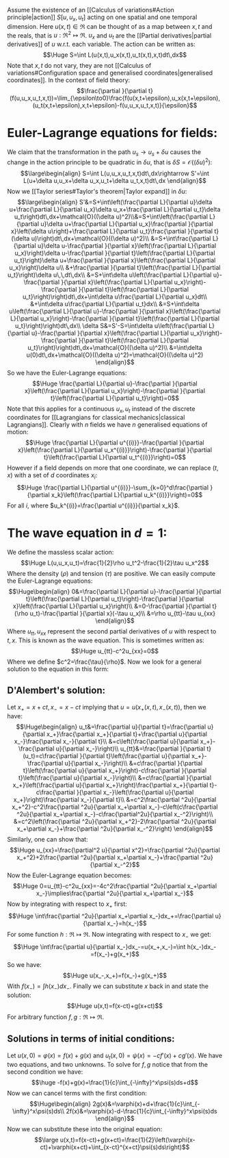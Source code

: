 
Assume the existence of an [[Calculus of variations#Action principle|action]] $S[u,u_x,u_t]$ acting on one spatial and one temporal dimension. Here $u(x,t)\in\Re$ can be thought of as a map between $x,t$ and the reals, that is $u:\Re^2\mapsto\Re$. $u_x$ and $u_t$ are the [[Partial derivatives|partial derivatives]] of $u$ w.r.t. each variable. The action can be written as:$$\Huge S=\int L(u(x,t),u_x(x,t),u_t(x,t),x,t)dt\,dx$$Note that $x,t$ do not vary, they are not [[Calculus of variations#Configuration space and generalised coordinates|generalised coordinates]]. In the context of field theory:$$\frac{\partial }{\partial t}(f(u,u_x,u_t,x,t))=\lim_{\epsilon\to0}\frac{f(u(x,t+\epsilon),u_x(x,t+\epsilon),(u_t(x,t+\epsilon),x,t+\epsilon)-f(u,u_x,u_t,x,t)}{\epsilon}$$
# Euler-Lagrange equations for fields:

We claim that the transformation in the path $u_s\rightarrow u_s+\delta u$ causes the change in the action principle to be quadratic in $\delta u$, that is $\delta S=\mathcal{O}((\delta u)^2)$:$$\large\begin{align}
S=\int L(u,u_x,u_t,x,t)dt\,dx\rightarrow S'=\int L(u+\delta u,u_x+\delta u_x,u_t+\delta u_t,x,t)dt\,dx
\end{align}$$Now we [[Taylor series#Taylor's theorem|Taylor expand]] in $\delta u$:$$\large\begin{align}
S'&=S+\int\left(\frac{\partial L}{\partial u}\delta u+\frac{\partial L}{\partial u_x}\delta u_x+\frac{\partial L}{\partial u_t}\delta u_t\right)dt\,dx+\mathcal{O}((\delta u)^2)\\&=S+\int\left(\frac{\partial L}{\partial u}\delta u+\frac{\partial L}{\partial u_x}\frac{\partial }{\partial x}\left(\delta u\right)+\frac{\partial L}{\partial u_t}\frac{\partial }{\partial t}(\delta u)\right)dt\,dx+\mathcal{O}((\delta u)^2)\\
&=S+\int\frac{\partial L}{\partial u}\delta u-\frac{\partial }{\partial x}\left(\frac{\partial L}{\partial u_x}\right)\delta u-\frac{\partial }{\partial t}\left(\frac{\partial L}{\partial u_t}\right)\delta u+\frac{\partial }{\partial x}\left(\frac{\partial L}{\partial u_x}\right)\delta u\\
&+\frac{\partial }{\partial t}\left(\frac{\partial L}{\partial u_t}\right)\delta u\,\,dt\,dx\\
&=S+\int\delta u\left(\frac{\partial L}{\partial u}-\frac{\partial }{\partial x}\left(\frac{\partial L}{\partial u_x}\right)-\frac{\partial }{\partial t}\left(\frac{\partial L}{\partial u_t}\right)\right)dt\,dx+\int\delta u\frac{\partial L}{\partial u_x}dt\\
&+\int\delta u\frac{\partial L}{\partial u_t}dx\\
&=S+\int\delta u\left(\frac{\partial L}{\partial u}-\frac{\partial }{\partial x}\left(\frac{\partial L}{\partial u_x}\right)-\frac{\partial }{\partial t}\left(\frac{\partial L}{\partial u_t}\right)\right)dt\,dx\\
\delta S&=S'-S=\int\delta u\left(\frac{\partial L}{\partial u}-\frac{\partial }{\partial x}\left(\frac{\partial L}{\partial u_x}\right)-\frac{\partial }{\partial t}\left(\frac{\partial L}{\partial u_t}\right)\right)dt\,dx+\mathcal{O}((\delta u)^2)\\
&=\int\delta u(0)dt\,dx+\mathcal{O}((\delta u)^2)=\mathcal{O}((\delta u)^2)
\end{align}$$So we have the Euler-Lagrange equations:$$\Huge \frac{\partial L}{\partial u}-\frac{\partial }{\partial x}\left(\frac{\partial L}{\partial u_x}\right)-\frac{\partial }{\partial t}\left(\frac{\partial L}{\partial u_t}\right)=0$$Note that this applies for a continuous $u_x,u_t$ instead of the discrete coordinates for [[Lagrangians for classical mechanics|classical Lagrangians]]. Clearly with $n$ fields we have $n$ generalised equations of motion:$$\Huge \frac{\partial L}{\partial u^{(i)}}-\frac{\partial }{\partial x}\left(\frac{\partial L}{\partial u_x^{(i)}}\right)-\frac{\partial }{\partial t}\left(\frac{\partial L}{\partial u_t^{(i)}}\right)=0$$However if a field depends on more that one coordinate, we can replace $(t,x)$ with a set of $d$ coordinates $x_i$:$$\Huge \frac{\partial L}{\partial u^{(i)}}-\sum_{k=0}^d\frac{\partial }{\partial x_k}\left(\frac{\partial L}{\partial u_k^{(i)}}\right)=0$$For all $i$, where $u_k^{(i)}=\frac{\partial u^{(i)}}{\partial x_k}$.

# The wave equation in $d=1$:

We define the massless scalar action:$$\Huge L(u,u_x,u_t)=\frac{1}{2}\rho u_t^2-\frac{1}{2}\tau u_x^2$$Where the density ($\rho$) and tension ($\tau$) are positive. We can easily compute the Euler-Lagrange equations:$$\Huge\begin{align}
0&=\frac{\partial L}{\partial u}-\frac{\partial }{\partial t}\left(\frac{\partial L}{\partial u_t}\right)-\frac{\partial }{\partial x}\left(\frac{\partial L}{\partial u_x}\right)\\
&=0-\frac{\partial }{\partial t}(\rho u_t)-\frac{\partial }{\partial x}(-\tau u_x)\\
&=\rho u_{tt}-\tau u_{xx}
\end{align}$$Where $u_{tt},u_{xx}$ represent the second partial derivatives of $u$ with respect to $t,x$. This is known as the wave equation. This is sometimes written as:$$\Huge u_{tt}-c^2u_{xx}=0$$Where we define $c^2=\frac{\tau}{\rho}$. Now we look for a general solution to the equation in this form:

## D'Alembert's solution:
Let $x_+=x+ct,x_-=x-ct$ implying that $u=u(x_+(x,t),x_-(x,t))$, then we have:$$\Huge\begin{align}
u_t&=\frac{\partial u}{\partial t}=\frac{\partial u}{\partial x_+}\frac{\partial x_+}{\partial t}+\frac{\partial u}{\partial x_-}\frac{\partial x_-}{\partial t}\\
&=c\left(\frac{\partial u}{\partial x_+}-\frac{\partial u}{\partial x_-}\right)\\
u_{tt}&=\frac{\partial }{\partial t}(u_t)=c\frac{\partial }{\partial t}\left(\frac{\partial u}{\partial x_+}-\frac{\partial u}{\partial x_-}\right)\\
&=c\frac{\partial }{\partial t}\left(\frac{\partial u}{\partial x_+}\right)-c\frac{\partial }{\partial t}\left(\frac{\partial u}{\partial x_-}\right)\\
&=c\frac{\partial }{\partial x_+}\left(\frac{\partial u}{\partial x_+}\right)\frac{\partial x_+}{\partial t}-c\frac{\partial }{\partial x_-}\left(\frac{\partial u}{\partial x_+}\right)\frac{\partial x_-}{\partial t}\\
&=c^2\frac{\partial ^2u}{\partial x_+^2}-c^2\frac{\partial ^2u}{\partial x_+\partial x_-}-c\left(c\frac{\partial ^2u}{\partial x_+\partial x_-}-c\frac{\partial^2u}{\partial x_-^2}\right)\\
&=c^2\left(\frac{\partial ^2u}{\partial x_+^2}-2\frac{\partial ^2u}{\partial x_+\partial x_-}+\frac{\partial ^2u}{\partial x_-^2}\right)
\end{align}$$Similarly, one can show that:$$\Huge u_{xx}=\frac{\partial^2 u}{\partial x^2}=\frac{\partial ^2u}{\partial x_+^2}+2\frac{\partial ^2u}{\partial x_+\partial x_-}+\frac{\partial ^2u}{\partial x_-^2}$$Now the Euler-Lagrange equation becomes:$$\Huge 0=u_{tt}-c^2u_{xx}=-4c^2\frac{\partial ^2u}{\partial x_+\partial x_-}\implies\frac{\partial ^2u}{\partial x_+\partial x_-}$$Now by integrating with respect to $x_+$ first:$$\Huge \int\frac{\partial ^2u}{\partial x_+\partial x_-}dx_+=\frac{\partial u}{\partial x_-}=h(x_-)$$For some function $h:\Re\mapsto\Re$. Now integrating with respect to $x_-$ we get:$$\Huge \int\frac{\partial u}{\partial x_-}dx_-=u(x_+,x_-)=\int h(x_-)dx_-=f(x_-)+g(x_+)$$So we have:$$\Huge u(x_-,x_+)=f(x_-)+g(x_+)$$With $f(x_-)=\int h(x_-)dx_-$. Finally we can substitute $x$ back in and state the solution:$$\Huge u(x,t)=f(x-ct)+g(x+ct)$$For arbitrary function $f,g:\Re\mapsto\Re$.

## Solutions in terms of initial conditions:
Let $u(x,0)=\varphi(x)=f(x)+g(x)$ and $u_t(x,0)=\psi(x)=-cf'(x)+cg'(x)$. We have two equations, and two unknowns. To solve for $f,g$ notice that from the second condition we have:$$\huge -f(x)+g(x)=\frac{1}{c}\int_{-\infty}^x\psi(s)ds+d$$Now we can cancel terms with the first condition:$$\Huge\begin{align}
2g(x)&=\varphi(x)+d+\frac{1}{c}\int_{-\infty}^x\psi(s)ds\\
2f(x)&=\varphi(x)-d-\frac{1}{c}\int_{-\infty}^x\psi(s)ds
\end{align}$$Now we can substitute these into the original equation:$$\large u(x,t)=f(x-ct)+g(x+ct)=\frac{1}{2}\left(\varphi(x-ct)+\varphi(x+ct)+\int_{x-ct}^{x+ct}\psi(s)ds\right)$$
 